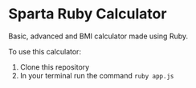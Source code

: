 # Sparta Ruby Calculator

Basic, advanced and BMI calculator made using Ruby.

To use this calculator:
1. Clone this repository 
2. In your terminal run the command `ruby app.js`

